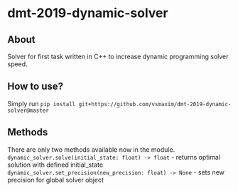 # dmt-2019-dynamic-solver

## About

Solver for first task written in C++ to increase dynamic programming solver speed.

## How to use?

Simply run `pip install git+https://github.com/vsmaxim/dmt-2019-dynamic-solver@master`

## Methods

There are only two methods available now in the module.
`dynamic_solver.solve(initial_state: float) -> float` - returns optimal solution with defined initial_state
`dynamic_solver.set_precision(new_precision: float) -> None` - sets new precision for global solver object
